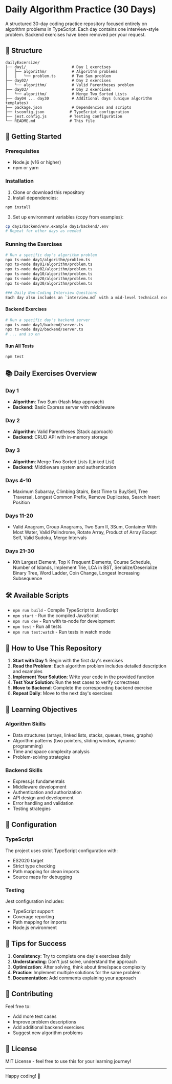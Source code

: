 # Daily Algorithm Practice (30 Days)

A structured 30-day coding practice repository focused entirely on algorithm problems in TypeScript. Each day contains one interview-style problem. Backend exercises have been removed per your request.

## 📁 Structure

```
dailyExcersize/
├── day1/                    # Day 1 exercises
│   ├── algorithm/           # Algorithm problems
│   │   └── problem.ts       # Two Sum problem
├── day02/                   # Day 2 exercises
│   └── algorithm/           # Valid Parentheses problem
├── day03/                   # Day 3 exercises
│   └── algorithm/           # Merge Two Sorted Lists
├── day04 ... day30          # Additional days (unique algorithm templates)
├── package.json             # Dependencies and scripts
├── tsconfig.json           # TypeScript configuration
├── jest.config.js          # Testing configuration
└── README.md               # This file
```

## 🚀 Getting Started

### Prerequisites
- Node.js (v16 or higher)
- npm or yarn

### Installation

1. Clone or download this repository
2. Install dependencies:
```bash
npm install
```

3. Set up environment variables (copy from examples):
```bash
cp day1/backend/env.example day1/backend/.env
# Repeat for other days as needed
```

### Running the Exercises
```bash
# Run a specific day's algorithm problem
npx ts-node day1/algorithm/problem.ts
npx ts-node day01/algorithm/problem.ts
npx ts-node day02/algorithm/problem.ts
npx ts-node day10/algorithm/problem.ts
npx ts-node day20/algorithm/problem.ts
npx ts-node day30/algorithm/problem.ts

### Daily Non-Coding Interview Questions
Each day also includes an `interview.md` with a mid-level technical non-coding interview question (e.g., debugging prod issues, API versioning, incident response, trade-off decisions). Review and answer it along with coding the algorithm.
```

#### Backend Exercises
```bash
# Run a specific day's backend server
npx ts-node day1/backend/server.ts
npx ts-node day2/backend/server.ts
# ... and so on
```

#### Run All Tests
```bash
npm test
```

## 📚 Daily Exercises Overview

### Day 1
- **Algorithm**: Two Sum (Hash Map approach)
- **Backend**: Basic Express server with middleware

### Day 2
- **Algorithm**: Valid Parentheses (Stack approach)
- **Backend**: CRUD API with in-memory storage

### Day 3
- **Algorithm**: Merge Two Sorted Lists (Linked List)
- **Backend**: Middleware system and authentication

### Days 4-10
- Maximum Subarray, Climbing Stairs, Best Time to Buy/Sell, Tree Traversal, Longest Common Prefix, Remove Duplicates, Search Insert Position

### Days 11-20
- Valid Anagram, Group Anagrams, Two Sum II, 3Sum, Container With Most Water, Valid Palindrome, Rotate Array, Product of Array Except Self, Valid Sudoku, Merge Intervals

### Days 21-30
- Kth Largest Element, Top K Frequent Elements, Course Schedule, Number of Islands, Implement Trie, LCA in BST, Serialize/Deserialize Binary Tree, Word Ladder, Coin Change, Longest Increasing Subsequence

## 🛠️ Available Scripts

- `npm run build` - Compile TypeScript to JavaScript
- `npm start` - Run the compiled JavaScript
- `npm run dev` - Run with ts-node for development
- `npm test` - Run all tests
- `npm run test:watch` - Run tests in watch mode

## 📝 How to Use This Repository

1. **Start with Day 1**: Begin with the first day's exercises
2. **Read the Problem**: Each algorithm problem includes detailed description and examples
3. **Implement Your Solution**: Write your code in the provided function
4. **Test Your Solution**: Run the test cases to verify correctness
5. **Move to Backend**: Complete the corresponding backend exercise
6. **Repeat Daily**: Move to the next day's exercises

## 🎯 Learning Objectives

### Algorithm Skills
- Data structures (arrays, linked lists, stacks, queues, trees, graphs)
- Algorithm patterns (two pointers, sliding window, dynamic programming)
- Time and space complexity analysis
- Problem-solving strategies

### Backend Skills
- Express.js fundamentals
- Middleware development
- Authentication and authorization
- API design and development
- Error handling and validation
- Testing strategies

## 🔧 Configuration

### TypeScript
The project uses strict TypeScript configuration with:
- ES2020 target
- Strict type checking
- Path mapping for clean imports
- Source maps for debugging

### Testing
Jest configuration includes:
- TypeScript support
- Coverage reporting
- Path mapping for imports
- Node.js environment

## 📖 Tips for Success

1. **Consistency**: Try to complete one day's exercises daily
2. **Understanding**: Don't just solve, understand the approach
3. **Optimization**: After solving, think about time/space complexity
4. **Practice**: Implement multiple solutions for the same problem
5. **Documentation**: Add comments explaining your approach

## 🤝 Contributing

Feel free to:
- Add more test cases
- Improve problem descriptions
- Add additional backend exercises
- Suggest new algorithm problems

## 📄 License

MIT License - feel free to use this for your learning journey!

---

Happy coding! 🚀

